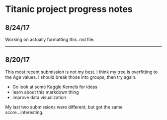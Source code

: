 # Titanic project progress notes

## 8/24/17
Working on actually formatting this .md file.

---

## 8/20/17
This most recent submission is not my best. I think my tree is overfitting to the Age values.
I should break those into groups, then try again.

* Go look at some Kaggle Kernels for ideas
* learn about this markdown thing
* improve data visualization

My last two submissions were different, but got the same score...interesting.